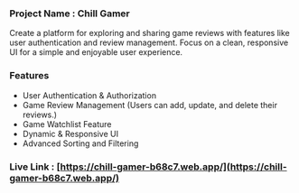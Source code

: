 
### Project Name : Chill Gamer

Create a platform for exploring and sharing game reviews with features like user authentication and review management. Focus on a clean, responsive UI for a simple and enjoyable user experience.

### Features 

- User Authentication & Authorization
- Game Review Management (Users can add, update, and delete their reviews.)
- Game Watchlist Feature
- Dynamic & Responsive UI
- Advanced Sorting and Filtering

### Live Link : [https://chill-gamer-b68c7.web.app/](https://chill-gamer-b68c7.web.app/)
